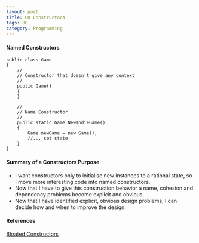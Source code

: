 ```yaml
---
layout: post
title: OO Constructors
tags: OO
category: Programming
---
```

#### Named Constructors ####

~~~
public class Game
{
	//
	// Constructor that doesn't give any context
	//
	public Game()
	{
	}

	//
	// Name Constructor
	//
	public static Game NewIndieGame()
	{
		Game newGame = new Game();
		//... set state
	}
}
~~~

#### Summary of a Constructors Purpose ####
- I want constructors only to initialise new instances to a rational state, so I move more interesting code into named constructors.  
- Now that I have to give this construction behavior a name, cohesion and dependency problems become explicit and obvious.  
- Now that I have identified explicit, obvious design problems, I can decide how and when to improve the design.  

#### References ####
[Bloated Constructors](http://www.daedtech.com/beware-the-bloated-constructor)
